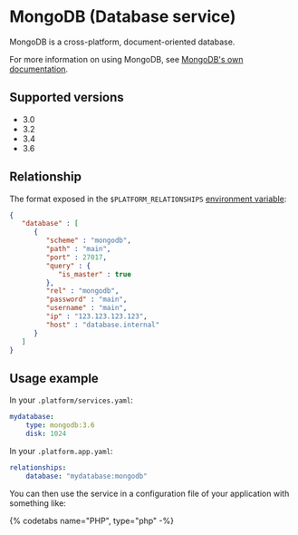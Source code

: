 # MongoDB (Database service)

MongoDB is a cross-platform, document-oriented database.

For more information on using MongoDB, see [MongoDB's own documentation](https://docs.mongodb.com/manual/).

## Supported versions

* 3.0
* 3.2
* 3.4
* 3.6

## Relationship

The format exposed in the ``$PLATFORM_RELATIONSHIPS`` [environment variable](/development/variables.md#platformsh-provided-variables):

```json
{
   "database" : [
      {
         "scheme" : "mongodb",
         "path" : "main",
         "port" : 27017,
         "query" : {
            "is_master" : true
         },
         "rel" : "mongodb",
         "password" : "main",
         "username" : "main",
         "ip" : "123.123.123.123",
         "host" : "database.internal"
      }
   ]
}
```

## Usage example

In your `.platform/services.yaml`:

```yaml
mydatabase:
    type: mongodb:3.6
    disk: 1024
```

In your `.platform.app.yaml`:

```yaml
relationships:
    database: "mydatabase:mongodb"
```

You can then use the service in a configuration file of your application with something like:

{% codetabs name="PHP", type="php" -%}
<?php
// This assumes a fictional application with an array named $settings.
if (getenv('PLATFORM_RELATIONSHIPS')) {
	$relationships = json_decode(base64_decode($relationships), TRUE);

	// For a relationship named 'database' referring to one endpoint.
	if (!empty($relationships['database'])) {
		foreach ($relationships['database'] as $endpoint) {
			$settings['mongodb_server'] = sprintf('%s://%s:%s', $endpoint['scheme'], $endpoint['host'], $endpoint['port']);
			$settings['database_name'] = $endpoint['path'];
			$settings['database_user'] = $endpoint['user'];
			$settings['database_password'] = $endpoint['password'];
			break;
		}
	}
}
{%- language name="JavaScript", type="js" -%}
var config= require("platformsh").config();
var db = config.relationships.database[0];
var url = db["scheme"] + '://' + db["username"] + ':' + db['password']+ "@" + db['ip']+ ":" + db['port']+ '/' + db['path'];

var MongoClient = require('mongodb').MongoClient
  , assert = require('assert');

// Use connect method to connect to the server
MongoClient.connect(url, function(err, db) {
  assert.equal(null, err);
  console.log("Connected successfully to server");

  db.close();
});
{%- endcodetabs %}

## Exporting data

The most straightforward way to export data from a MongoDB database is to open an SSH tunnel to it and simply export the data directly using MongoDB's tools.  

First, open an SSH tunnel with the Platform.sh CLI:

```bash
platform tunnel:open
```

That will open an SSH tunnel to all services on your current environment, and produce output something like the following:

```text
SSH tunnel opened on port 30000 to relationship: mongodb
SSH tunnel opened on port 30001 to relationship: redis
```

The port may vary in your case.  You will also need to obtain the user, password, and database name from the relationships array, as above.

Then, simply connect to that port locally using `mongodump` (or your favorite MongoDB tools) to export all data in that server:

```bash
mongodump --port 30000 -u main -p main --authenticationDatabase main --db main
```

(If necessary, vary the `-u`, `-p`, `--authenticationDatabase` and `--db` flags.)

As with any other shell command it can be piped to another command to compress the output or redirect it to a specific file.

For further references please see the [official mongodump documentation](https://docs.mongodb.com/manual/reference/program/mongodump/#bin.mongodump).

## Upgrading

To upgrade to 3.6 from a version earlier than 3.4, you must successively upgrade major releases until you have upgraded to 3.4. For example, if you are running a 3.0 image, you must upgrade first to 3.2 and then upgrade to 3.4 before you can upgrade to 3.6.

For more details on upgrading and how to handle potential application backward compatibility issues, please see [Release Notes for MongoDB](https://docs.mongodb.com/manual/release-notes).